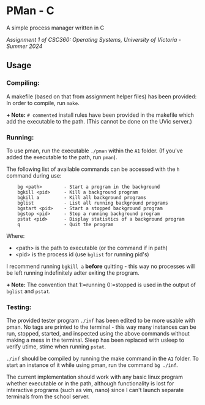 # PMan - C

A simple process manager written in C

*Assignment 1 of CSC360: Operating Systems, University of Victoria - Summer 2024*

## Usage
### **Compiling:**
A makefile (based on that from assignment helper files) has been provided: In order to compile, run `make`.  

**\+ Note:** `# commented` install rules have been provided in the makefile which add the executable to the path. (This cannot be done on the UVic server.)

### **Running:**
To use pman, run the executable `./pman` within the `A1` folder. (If you've added the executable to the path, run `pman`).  

The following list of available commands can be accessed with the `h` command during use:
```
    bg <path>        - Start a program in the background
    bgkill <pid>     - Kill a background program
    bgkill a         - Kill all background programs
    bglist           - List all running background programs
    bgstart <pid>    - Start a stopped background program
    bgstop <pid>     - Stop a running background program
    pstat <pid>      - Display statistics of a background program
    q                - Quit the program
```
Where:
- \<path\> is the path to executable (or the command if in path)
- \<pid\> is the process id (use `bglist` for running pid's)

I recommend running `bgkill a` **before** quitting - this way no processes will be left running indefinitely adter exiting the program. 

**\+ Note:** The convention that 1:=running 0:=stopped is used in the output of `bglist` and `pstat`.

### **Testing:**
The provided tester program `./inf` has been edited to be more usable with pman. No tags are printed to the terminal - this way many instances can be run, stopped, started, and inspected using the above commands without making a mess in the terminal. Sleep has been replaced with usleep to verify utime, stime when running `pstat`.  

`./inf` should be compiled by running the make command in the `A1` folder. To start an instance of it while using pman, run the command `bg ./inf`.  

The current implementation should work with any basic linux program whether executable or in the path, although functionality is lost for interactive programs (such as vim, nano) since I can't launch separate terminals from the school server.